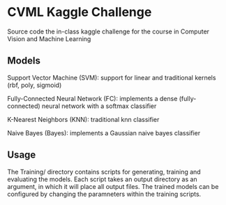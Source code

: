 # CVML Kaggle Challenge
Source code the in-class kaggle challenge for the course in Computer Vision and Machine Learning

## Models
Support Vector Machine (SVM): support for linear and traditional kernels (rbf, poly, sigmoid)

Fully-Connected Neural Network (FC): implements a dense (fully-connected) neural network with a softmax classifier

K-Nearest Neighbors (KNN): traditional knn classifier

Naive Bayes (Bayes): implements a Gaussian naive bayes classifier

## Usage
The Training/ directory contains scripts for generating, training and evaluating the models. Each script takes an output directory as an argument, in which it will place all output files. The trained models can be configured by changing the paramneters within the training scripts.

